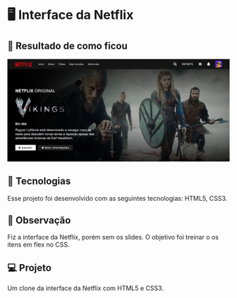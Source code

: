 # 🖥 Interface da Netflix<br>

## 📱 Resultado de como ficou<br>
![Resultado final do projeto](image/resultado.jpg)

## 🚀 Tecnologias<br>
Esse projeto foi desenvolvido com as seguintes tecnologias: HTML5, CSS3.

## 🌳 Observação<br>
Fiz a interface da Netflix, porém sem os slides. O objetivo foi treinar o os itens em flex no CSS.

## 💻 Projeto<br>
Um clone da interface da Netflix com HTML5 e CSS3.
